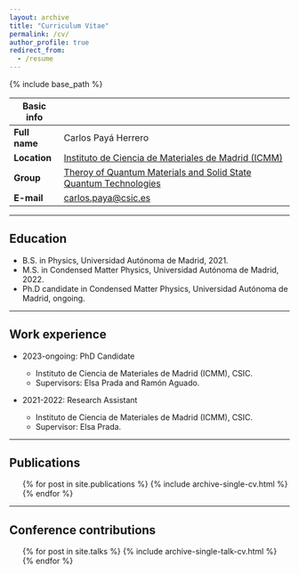 ```yaml
---
layout: archive
title: "Curriculum Vitae"
permalink: /cv/
author_profile: true
redirect_from:
  - /resume
---
```


{% include base_path %}


| **Basic info**   |                                                                                                  |
| --               | --                                                                                               |
| **Full name**    | Carlos Payá Herrero                                                                              | 
| **Location**     | [Instituto de Ciencia de Materiales de Madrid (ICMM)](https://www.icmm.csic.es/)                 |
| **Group**        | [Theroy of Quantum Materials and Solid State Quantum Technologies](https://wp.icmm.csic.es/tqe/) |
| **E-mail**       | [carlos.paya@csic.es](mailto:carlos.paya@csic.es) |

***

## Education

* B.S. in Physics, Universidad Autónoma de Madrid, 2021.
* M.S. in Condensed Matter Physics, Universidad Autónoma de Madrid, 2022.
* Ph.D candidate in Condensed Matter Physics, Universidad Autónoma de Madrid, ongoing.

***

## Work experience

* 2023-ongoing: PhD Candidate
  * Instituto de Ciencia de Materiales de Madrid (ICMM), CSIC.
  * Supervisors: Elsa Prada and Ramón Aguado.

* 2021-2022: Research Assistant
  * Instituto de Ciencia de Materiales de Madrid (ICMM), CSIC.
  * Supervisor: Elsa Prada.
  
***

## Publications

  <ul style="list-style: none;">{% for post in site.publications %}
    {% include archive-single-cv.html %}
  {% endfor %}</ul>

***

## Conference contributions

  <ul style="list-style: none;">{% for post in site.talks %}
    {% include archive-single-talk-cv.html %}
  {% endfor %}</ul>

